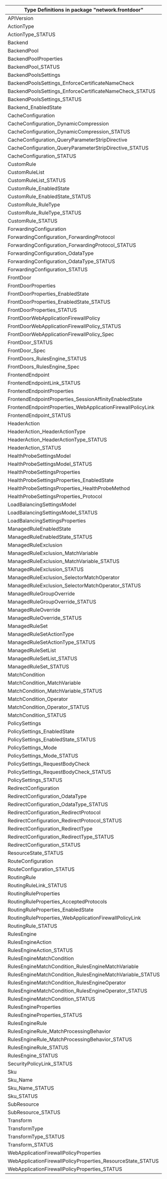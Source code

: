 | Type Definitions in package "network.frontdoor"             | v1api20210601 | v1api20220501 |
|-------------------------------------------------------------|---------------|---------------|
| APIVersion                                                  | v1api20210601 | v1api20220501 |
| ActionType                                                  |               | v1api20220501 |
| ActionType_STATUS                                           |               | v1api20220501 |
| Backend                                                     | v1api20210601 |               |
| BackendPool                                                 | v1api20210601 |               |
| BackendPoolProperties                                       | v1api20210601 |               |
| BackendPool_STATUS                                          | v1api20210601 |               |
| BackendPoolsSettings                                        | v1api20210601 |               |
| BackendPoolsSettings_EnforceCertificateNameCheck            | v1api20210601 |               |
| BackendPoolsSettings_EnforceCertificateNameCheck_STATUS     | v1api20210601 |               |
| BackendPoolsSettings_STATUS                                 | v1api20210601 |               |
| Backend_EnabledState                                        | v1api20210601 |               |
| CacheConfiguration                                          | v1api20210601 |               |
| CacheConfiguration_DynamicCompression                       | v1api20210601 |               |
| CacheConfiguration_DynamicCompression_STATUS                | v1api20210601 |               |
| CacheConfiguration_QueryParameterStripDirective             | v1api20210601 |               |
| CacheConfiguration_QueryParameterStripDirective_STATUS      | v1api20210601 |               |
| CacheConfiguration_STATUS                                   | v1api20210601 |               |
| CustomRule                                                  |               | v1api20220501 |
| CustomRuleList                                              |               | v1api20220501 |
| CustomRuleList_STATUS                                       |               | v1api20220501 |
| CustomRule_EnabledState                                     |               | v1api20220501 |
| CustomRule_EnabledState_STATUS                              |               | v1api20220501 |
| CustomRule_RuleType                                         |               | v1api20220501 |
| CustomRule_RuleType_STATUS                                  |               | v1api20220501 |
| CustomRule_STATUS                                           |               | v1api20220501 |
| ForwardingConfiguration                                     | v1api20210601 |               |
| ForwardingConfiguration_ForwardingProtocol                  | v1api20210601 |               |
| ForwardingConfiguration_ForwardingProtocol_STATUS           | v1api20210601 |               |
| ForwardingConfiguration_OdataType                           | v1api20210601 |               |
| ForwardingConfiguration_OdataType_STATUS                    | v1api20210601 |               |
| ForwardingConfiguration_STATUS                              | v1api20210601 |               |
| FrontDoor                                                   | v1api20210601 |               |
| FrontDoorProperties                                         | v1api20210601 |               |
| FrontDoorProperties_EnabledState                            | v1api20210601 |               |
| FrontDoorProperties_EnabledState_STATUS                     | v1api20210601 |               |
| FrontDoorProperties_STATUS                                  | v1api20210601 |               |
| FrontDoorWebApplicationFirewallPolicy                       |               | v1api20220501 |
| FrontDoorWebApplicationFirewallPolicy_STATUS                |               | v1api20220501 |
| FrontDoorWebApplicationFirewallPolicy_Spec                  |               | v1api20220501 |
| FrontDoor_STATUS                                            | v1api20210601 |               |
| FrontDoor_Spec                                              | v1api20210601 |               |
| FrontDoors_RulesEngine_STATUS                               | v1api20210601 |               |
| FrontDoors_RulesEngine_Spec                                 | v1api20210601 |               |
| FrontendEndpoint                                            | v1api20210601 |               |
| FrontendEndpointLink_STATUS                                 |               | v1api20220501 |
| FrontendEndpointProperties                                  | v1api20210601 |               |
| FrontendEndpointProperties_SessionAffinityEnabledState      | v1api20210601 |               |
| FrontendEndpointProperties_WebApplicationFirewallPolicyLink | v1api20210601 |               |
| FrontendEndpoint_STATUS                                     | v1api20210601 |               |
| HeaderAction                                                | v1api20210601 |               |
| HeaderAction_HeaderActionType                               | v1api20210601 |               |
| HeaderAction_HeaderActionType_STATUS                        | v1api20210601 |               |
| HeaderAction_STATUS                                         | v1api20210601 |               |
| HealthProbeSettingsModel                                    | v1api20210601 |               |
| HealthProbeSettingsModel_STATUS                             | v1api20210601 |               |
| HealthProbeSettingsProperties                               | v1api20210601 |               |
| HealthProbeSettingsProperties_EnabledState                  | v1api20210601 |               |
| HealthProbeSettingsProperties_HealthProbeMethod             | v1api20210601 |               |
| HealthProbeSettingsProperties_Protocol                      | v1api20210601 |               |
| LoadBalancingSettingsModel                                  | v1api20210601 |               |
| LoadBalancingSettingsModel_STATUS                           | v1api20210601 |               |
| LoadBalancingSettingsProperties                             | v1api20210601 |               |
| ManagedRuleEnabledState                                     |               | v1api20220501 |
| ManagedRuleEnabledState_STATUS                              |               | v1api20220501 |
| ManagedRuleExclusion                                        |               | v1api20220501 |
| ManagedRuleExclusion_MatchVariable                          |               | v1api20220501 |
| ManagedRuleExclusion_MatchVariable_STATUS                   |               | v1api20220501 |
| ManagedRuleExclusion_STATUS                                 |               | v1api20220501 |
| ManagedRuleExclusion_SelectorMatchOperator                  |               | v1api20220501 |
| ManagedRuleExclusion_SelectorMatchOperator_STATUS           |               | v1api20220501 |
| ManagedRuleGroupOverride                                    |               | v1api20220501 |
| ManagedRuleGroupOverride_STATUS                             |               | v1api20220501 |
| ManagedRuleOverride                                         |               | v1api20220501 |
| ManagedRuleOverride_STATUS                                  |               | v1api20220501 |
| ManagedRuleSet                                              |               | v1api20220501 |
| ManagedRuleSetActionType                                    |               | v1api20220501 |
| ManagedRuleSetActionType_STATUS                             |               | v1api20220501 |
| ManagedRuleSetList                                          |               | v1api20220501 |
| ManagedRuleSetList_STATUS                                   |               | v1api20220501 |
| ManagedRuleSet_STATUS                                       |               | v1api20220501 |
| MatchCondition                                              |               | v1api20220501 |
| MatchCondition_MatchVariable                                |               | v1api20220501 |
| MatchCondition_MatchVariable_STATUS                         |               | v1api20220501 |
| MatchCondition_Operator                                     |               | v1api20220501 |
| MatchCondition_Operator_STATUS                              |               | v1api20220501 |
| MatchCondition_STATUS                                       |               | v1api20220501 |
| PolicySettings                                              |               | v1api20220501 |
| PolicySettings_EnabledState                                 |               | v1api20220501 |
| PolicySettings_EnabledState_STATUS                          |               | v1api20220501 |
| PolicySettings_Mode                                         |               | v1api20220501 |
| PolicySettings_Mode_STATUS                                  |               | v1api20220501 |
| PolicySettings_RequestBodyCheck                             |               | v1api20220501 |
| PolicySettings_RequestBodyCheck_STATUS                      |               | v1api20220501 |
| PolicySettings_STATUS                                       |               | v1api20220501 |
| RedirectConfiguration                                       | v1api20210601 |               |
| RedirectConfiguration_OdataType                             | v1api20210601 |               |
| RedirectConfiguration_OdataType_STATUS                      | v1api20210601 |               |
| RedirectConfiguration_RedirectProtocol                      | v1api20210601 |               |
| RedirectConfiguration_RedirectProtocol_STATUS               | v1api20210601 |               |
| RedirectConfiguration_RedirectType                          | v1api20210601 |               |
| RedirectConfiguration_RedirectType_STATUS                   | v1api20210601 |               |
| RedirectConfiguration_STATUS                                | v1api20210601 |               |
| ResourceState_STATUS                                        | v1api20210601 |               |
| RouteConfiguration                                          | v1api20210601 |               |
| RouteConfiguration_STATUS                                   | v1api20210601 |               |
| RoutingRule                                                 | v1api20210601 |               |
| RoutingRuleLink_STATUS                                      |               | v1api20220501 |
| RoutingRuleProperties                                       | v1api20210601 |               |
| RoutingRuleProperties_AcceptedProtocols                     | v1api20210601 |               |
| RoutingRuleProperties_EnabledState                          | v1api20210601 |               |
| RoutingRuleProperties_WebApplicationFirewallPolicyLink      | v1api20210601 |               |
| RoutingRule_STATUS                                          | v1api20210601 |               |
| RulesEngine                                                 | v1api20210601 |               |
| RulesEngineAction                                           | v1api20210601 |               |
| RulesEngineAction_STATUS                                    | v1api20210601 |               |
| RulesEngineMatchCondition                                   | v1api20210601 |               |
| RulesEngineMatchCondition_RulesEngineMatchVariable          | v1api20210601 |               |
| RulesEngineMatchCondition_RulesEngineMatchVariable_STATUS   | v1api20210601 |               |
| RulesEngineMatchCondition_RulesEngineOperator               | v1api20210601 |               |
| RulesEngineMatchCondition_RulesEngineOperator_STATUS        | v1api20210601 |               |
| RulesEngineMatchCondition_STATUS                            | v1api20210601 |               |
| RulesEngineProperties                                       | v1api20210601 |               |
| RulesEngineProperties_STATUS                                | v1api20210601 |               |
| RulesEngineRule                                             | v1api20210601 |               |
| RulesEngineRule_MatchProcessingBehavior                     | v1api20210601 |               |
| RulesEngineRule_MatchProcessingBehavior_STATUS              | v1api20210601 |               |
| RulesEngineRule_STATUS                                      | v1api20210601 |               |
| RulesEngine_STATUS                                          | v1api20210601 |               |
| SecurityPolicyLink_STATUS                                   |               | v1api20220501 |
| Sku                                                         |               | v1api20220501 |
| Sku_Name                                                    |               | v1api20220501 |
| Sku_Name_STATUS                                             |               | v1api20220501 |
| Sku_STATUS                                                  |               | v1api20220501 |
| SubResource                                                 | v1api20210601 |               |
| SubResource_STATUS                                          | v1api20210601 |               |
| Transform                                                   | v1api20210601 |               |
| TransformType                                               |               | v1api20220501 |
| TransformType_STATUS                                        |               | v1api20220501 |
| Transform_STATUS                                            | v1api20210601 |               |
| WebApplicationFirewallPolicyProperties                      |               | v1api20220501 |
| WebApplicationFirewallPolicyProperties_ResourceState_STATUS |               | v1api20220501 |
| WebApplicationFirewallPolicyProperties_STATUS               |               | v1api20220501 |
